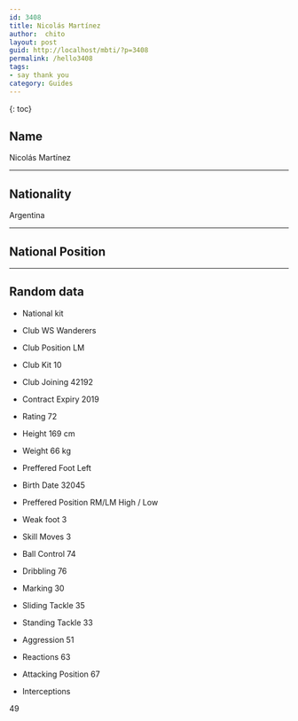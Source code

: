 ```yaml
---
id: 3408
title: Nicolás Martínez
author:  chito 
layout: post
guid: http://localhost/mbti/?p=3408
permalink: /hello3408
tags:
- say thank you
category: Guides
---
```



{: toc}


## Name  
Nicolás Martínez 

* * *

## Nationality  
Argentina 

* * *

## National Position 

* * *

## Random data 

  * National kit 
  * Club 
WS Wanderers 

  * Club Position 
LM 

  * Club Kit 
10 

  * Club Joining 
42192 

  * Contract Expiry 
2019 

  * Rating 
72 

  * Height 
169 cm 

  * Weight 
66 kg 

  * Preffered Foot 
Left 

  * Birth Date 
32045 

  * Preffered Position 
RM/LM High / Low 

  * Weak foot 
3 

  * Skill Moves 
3 

  * Ball Control 
74 

  * Dribbling 
76 

  * Marking 
30 

  * Sliding Tackle 
35 

  * Standing Tackle 
33 

  * Aggression 
51 

  * Reactions 
63 

  * Attacking Position 
67 

  * Interceptions 

49</ul>